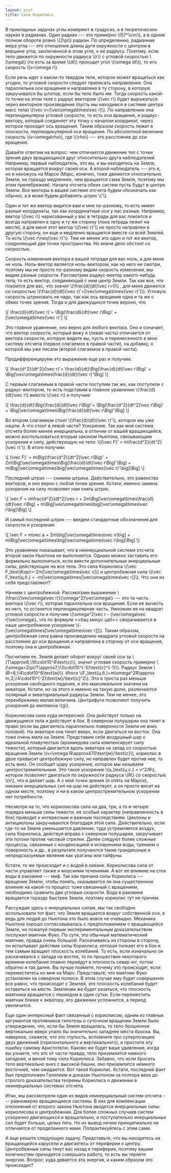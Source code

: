 ```yaml
---
layout: post
title: Сила Кориолиса
---
```

В прикладных задачах углы измеряют в градусах, а в теоретических науках в радианах. Один радиан --- это примерно \\(57^\circ\\), а в одном полном обороте ровно \\(2\pi\\) радиан. По определению, радианная мера угла --- это отношение длины дуги окружности с центром в вершине угла, заключенной в этом угле, к ее радиусу. Поэтому, если тело движется по окружности радиуса \\(r\\) с угловой скоростью \\(\omega\\) (то есть за время \\(dt\\) проходит угол \\(\omega dt\\)), то его скорость \\(v=\omega r\\).

Если речь идет о каком-то твердом теле, которое может вращаться как угодно, то угловой скорости следует приписать направление. Она параллельна оси вращения и направлена в ту сторону, в которую закручивался бы штопор, если бы тело было им. Тогда скорость какой-то точки на этом теле с радиус вектором \\(\vec r\\) будет выражаться через векторное произведение (пусть мы находимся в системе центра масс тела) \\(\vec v=[\vec\omega\times\vec r]\\). По направлению она перпендикулярна угловой скорости, то есть оси вращения, и радиус-вектору, который соединяет эту точку с началом координат, через которое проходит ось вращения. Таким образом скорость лежит в плоскости, перпендикулярной оси вращения. По абсолютной величине скорость \\(v=\omega\rho\\), где \\(\rho\\)  --- это расстояние до оси вращения.

Давайте ответим на вопрос: чем отличается движение тел с точки зрения двух вращающихся друг относительно друга наблюдателей. Например, первый наблюдатель, это вы, и вы находитесь на Земле, которая вращается вокруг своей оси. А второй наблюдатель --- это я, но я нахожусь на Марсе (Марс, конечно, тоже движется относительно Земли, но гораздо медленнее, чем вращается сама Земля, поэтому мы этим пренебрежем). Начала отсчета обеих систем пусть будут в центре Земли. Все векторы в вашей системе отсчета будем обозначать как обычно, а в моей будем добавлять штрих \\('\\).

Один и тот же вектор видится вам и мне по-разному, то есть имеет разные координаты, так как координатные оси у нас разные. Например, вектор \\(\vec r\\) нарисованный у вас в тетради для вас покоится и всегда направлен в одну и ту же сторону (пока тетрадь лежит на месте), а для меня этот вектор \\((\vec r)'\\) не просто направлен в другую сторону, он еще и медленно вращается вместе со всей Землей. То есть \\(\vec r\neq(\vec r)'\\). Тем не менее это один и тот же вектор, соединяющий две точки пространства. Но иначе дело обстоит со скоростью.

Скорость изменения вектора в вашей тетради для вас ноль, а для меня не ноль. Ноль-вектор является ноль-вектором, как на него ни смотри, поэтому мы не просто по-разному видим скорость изменения, мы видим разные скорости. Рассмотрим радиус-вектор какого-нибудь тела, то есть вектор, соединяющий с ним центр Земли. Так как все, что покоится для вас, что значит \\(\frac{d}{dt}\vec r=0\\) , для меня движется со скоростью \\(\frac{d}{dt}(\vec r)'=[\vec\omega\times(\vec r)']\\). Угловую скорость штриховать не надо, так как ось вращения одна и та же с обеих точек зрения. Тогда и для движущихся точек вероно, что

\\[ \frac{d}{dt}(\vec r)'= \Big(\frac{d}{dt}\vec r\Big)' + [\vec\omega\times(\vec r)'] \\]

Это главное уравнение, оно верно для любого вектора. Оно и означает, что вектор скорости, который вижу я (левая часть) отличается от вектора скорости, которую видите вы, пусть и перенесенного в мою систему отсчета (первое слагаемое в правой части), на добавку, о которой мы уже писали (второй слагаемое в правой части).

Продифференцируем это выражение еще раз и получим:

\\[ \frac{d^2}{dt^2}(\vec r)'= \frac{d}{dt}\Big(\frac{d}{dt}\vec r\Big)' + \Big[\vec\omega\times\frac{d}{dt}(\vec r)'\Big] \\]

С первым слагаемым в правой части поступим так же, как поступили с радиус-вектором, то есть подставим в главное уравнение \\(\frac{d}{dt}\vec r\\) вместо \\(\vec r\\) и получим:

\\[ \frac{d}{dt}\Big(\frac{d}{dt}\vec r\Big)'= \Big(\frac{d^2}{dt^2}\vec r\Big)' + \Big[\vec\omega\times\Big(\frac{d}{dt}\vec r\Big)'\Big] \\]

Во втором слагаемом стоит \\(\frac{d}{dt}(\vec r)'\\), которое мы уже нашли. А что стоит в левой части? Ускорение. Так как моя система отсчета более-менее инерциальна, в отличии от вашей вращающейся, можно воспользоваться вторым законом Ньютона, связывающим ускорение и силу, действующую на тело: \\((\vec F)' = m\frac{d^2}{dt^2}(\vec r)'\\). В итоге получим:

\\[  (\vec F)' = m\Big(\frac{d^2}{dt^2}\vec r\Big)' + 2m\Big[\vec\omega\times\Big(\frac{d}{dt}\vec r\Big)'\Big] + m\Big[\vec\omega\times\big[\vec\omega\times(\vec r)'\big]\Big]    \\]

Последний штрих --- снимем штрихи. Действительно, это равенство векторов, и оно верно с любой точки зрения. Кстати, именно замена ускорения на силу позволяет нам снять штрих.

\\[  \vec F = m\frac{d^2}{dt^2}\vec r + 2m\Big[\vec\omega\times\frac{d}{dt}\vec r\Big] + m\Big[\vec\omega\times\big[\vec\omega\times\vec r\big]\Big]   \\]

И самый последний штрих --- введем стандартные обозначения для скорости и ускорения:

\\[  \vec F = m\vec a + 2m\big[\vec\omega\times\vec v\big] + m\Big[\vec\omega\times\big[\vec\omega\times\vec r\big]\Big]   \\]

Это уравнение показывает, что в неинерциальной системе отсчета второй закон Ньютона не выполняется. Однако можно заставить его формально выполняться, если ввести дополнительные инерциальные силы, действующие на все тела. Это сила Кориолиса \\(\vec F_\text{Кор}=-2m[\vec\omega\times\vec v]\\) и центробежная сила \\(\vec F_\text{ц.б.} = -m[\vec\omega\times[\vec\omega\times\vec r]]\\). Что они из себя представляют?

Начнем с центробежной. Рассмотрим выражение \\(\frac{(\vec\omega\vec r)}{\omega^2}\vec\omega\\) --- это та часть вектора \\(\vec r\\), которая параллельна оси вращения. Если ее вычесть из него, то останется перпендикулярная часть. Умножим ее на квадрат угловой скорости и получим \\(\omega^2\vec r - (\vec\omega\vec r)\vec\omega\\), что по формуле <<бац минус цаб>> сворачивается в наше центробежное ускорение \\(-[\vec\omega\times[\vec\omega\times\vec r]]\\). Таким образом, центробежная сила равна произведению квадрата угловой скорости на расстояние до оси вращения и направлена в сторону от оси вращения, поэтому она и центробежная. 

Посчитаем ее. Земля делает оборот вокруг своей оси за \\(T\approx8,\\!6\cdot10^4\text{с}\\), значит угловая скорость примерно \\(\omega=2\pi/T\approx7,\\!3\cdot10^{-5}\text{с}^{-1}\\). Радиус Земли \\(R=6,\\!4\cdot10^6\text{м}\\). Итого \\(F_\text{ц.б.}=m\omega^2R\approx m\,3,\\!4\cdot10^{-2}\text{м}/\text{с}^2\\). Это в триста раз меньше ускорения свободного падения, и это максимальное значени на экваторе. Кстати, из-за этого и именно на такую долю, различаются полярный и экваториальный радиусы Земли. Тем не менее, это перенбрежимо малая величина. Центрифуги позволяют получить ускорения до миллиона \\(g\\).

Кориолисова сила куда интересней. Она действует только на движущиеся тела и действует в бок. В северном полушарии она тянет в право (если вы двигаетесь параллельно поверхности Земли не вниз головой). На экваторе она тянет вверх, если двигаться на восток. Она тоже очень мала на Земле. Представим себе воздушный шар с идеальной плавучестью (архимедова сила компенсирует силу тяжести), который двигается вдоль экватора на запад со скоростью вращения Земли \\(v=\omega R\approx470\text{м}/\text{с}\\), кориолис в двое превысит центробежную силу, но направлен будет против нее, то есть вниз. Он сообщит шару ускорение, которое мы называем центростремительным. Это такое ускорение \\(a_\text{ц.с.} = v^2/R\\), которое позволяет двигаться по окружности радиуса \\(R\\) со скоростью \\(v\\), что и делает шар. А с мой точки зрения (я опять на Марсе), никаких инерциальных сил на шар не действует, а он просто висит на одном месте, поэтому и ни в каком центростремительном ускорении нет потребности.

Несмотря на то, что кориолисова сила на два, три, а то и четыре порядка меньше силы тяжести, ее особый характер (направленность в бок) приводит к интересным и важным последствиям. Циклоны и антициклоны закручиваются благодаря этой силе. Действительно, если где-то на Земле уменьшается давление, туда устремляется воздух, сила Кориолиса, действуя вправо с северном полушарии, закручивает эти потоки против часовой стрелки. Далее следуют более сложные процессы, связанные с конденсацией и испарением воды, трением о поверхность и др., в результате получаются такие грандиозные и непредсказуемые явления как ураганы или тайфуны.

Кстати, то же происходит и с водой в океане. Кориолисова сила от части управляет также и морскими течениями. А вот ее влияние на сток воды в раковине --- миф. Так как причина силы Кориолиса --- вращение Земли, чтобы понять, оказывается ли она существенное влияние на какой-то процесс тоже связанный с вращением, необходимо сравнить две угловые скорости. Вода в раковине вращается гораздо быстрее Земли, поэтому кориолис тут не причем.

Рассуждая здесь о инерциальных силам, мы так свободно использовали тот факт, что Земля вращается вокруг собственной оси, а ведь для людей до Ньютона это было вовсе не очевидно. Механика Ньютона хорошо согласовывалась с предположением о вращающейся Земле, но пожалуй первым экспериментальным доказательством послужил маятник Фуко. По сути, это обычный математический маятник, правда очень большой. Раскачиваясь из стороны в сторону, он испытывает действие силы Кориолиса, которая толкает его в бок и тем самым вращает плоскость колебаний. То есть, если изначально он раскачивался с запада на восток, то по прошествии некоторого времени колебания плавно перейдут в плоскость север-юг, потом обратно и так далее. Вы лучше поймете, почему это происходит, если переместитесь ко мне на Марс. Представьте, что маятник Фуко установлен на северном полюсе. В этом случае ему будет совершенно все равно, что происходит с Землей, это плоскость колебаний будет оставаться на месте. Землянам же будет казаться, что плоскость маятника вращается с периодом в одни сутки. Если переместить маятник ближе к экватору, его движение усложнится, а период увеличится.

Еще один интересный факт связанный с кориолисом, одним из главных аргументов противников гипотезы о суточном вращении Земли было утверждение, что, если бы Земля вращалась, то тело брошенное вертикально вверх упало бы значительно западнее места броска. Вы, наверное, скажете, что это глупость, вспомните про суперпозицию двух движений (горизонтального и вертикального), и простите эту ошибку самому Аристотелю. Каково же будет ваше удивление, когда вы узнаете, что это от части правда, тело приземлится немного западнее, и виной тому сила Кориолиса. Забавно, что если бросить тело вертикально вниз с высокой башни, оно приземлится немного восточней, чем ожидается. Вот такой  Кориолис. Кстати, последний факт был предположен Галилеем и доказан Ньютоном за полтора века до строгого доказательства теоремы Кориолиса о движении в неинерциальных системах отсчета.

Итак, мы рассмотрели один из видов неинерциальный систем отсчета --- равномерно вращающиеся системы. В них для компенсации отклонений от второго закона Ньютона вводятся инерциальные силы: кориолисова и центробежная. Для более сложных случаев систем ускоренно двигающихся и вращательно, и поступательно инерциальных сил будет больше, целых пять. Но их вывод ничем принципиально не отличается от проделанного нами. Попрактикуйтесь с этим сами. 

А еще решите следующую задачу. Представьте, что вы находитесь на вращающейся карусели и двигаетесь от периферии к центру. Центробежные силы тянут вас назад к периферии, поэтому вашим конечностям приходится совершать работу, то есть вы теряете энергию. Вопрос: куда девается эта энергия, и каким образом это происходит?
